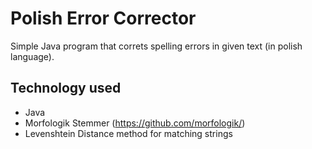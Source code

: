 # Polish Error Corrector
Simple Java program that correts spelling errors in given text (in polish language).

## Technology used
- Java
- Morfologik Stemmer (https://github.com/morfologik/)
- Levenshtein Distance method for matching strings
